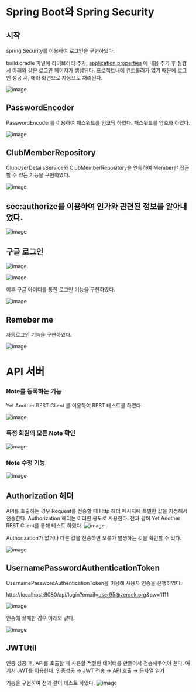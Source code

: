# Spring Boot와 Spring Security

## 시작

spring Security를 이용하여 로그인을 구현하였다.

build.gradle 파일에 라이브러리 추가, [application.properties](http://application.properties) 에 내용 추가 후 실행 시 아래와 같은 로그인 페이지가 생성된다. 프로젝트내에 컨트롤러가 없기 때문에 로그인 성공 시, 에러 화면으로 자동으로 처리된다.

![image](https://user-images.githubusercontent.com/109207727/184841979-f40191a3-25fd-4967-b1c0-cdca1ace7c52.png)


## PasswordEncoder

PasswordEncoder를 이용하여 패스워드를 인코딩 하였다. 패스워드를 암호화 하였다.

![image](https://user-images.githubusercontent.com/109207727/184842036-c7e10a65-8668-4d46-b981-1662d417d9f1.png)


## ClubMemberRepository

ClubUserDetailsService와 ClubMemberRepository을 연동하여 Member만 접근할 수 있는 기능을 구현하였다.

![image](https://user-images.githubusercontent.com/109207727/184842126-b5be5f6e-0d6a-4941-9111-19b387f2e6b1.png)

## sec:authorize를 이용하여 인가와 관련된 정보를 알아내었다.

![image](https://user-images.githubusercontent.com/109207727/184842171-1063626f-4e12-41b2-9a0c-df6853d671d7.png)

## 구글 로그인

![image](https://user-images.githubusercontent.com/109207727/184842276-2d89a2de-4dd6-4328-b594-770d4ad06f10.png)

![image](https://user-images.githubusercontent.com/109207727/184842306-e658d326-26be-4088-8fd9-f352742e93d1.png)


이후 구글 아이디를 통한 로그인 기능을 구현하였다.

![image](https://user-images.githubusercontent.com/109207727/184842349-9163daba-1318-4de4-8392-85b59ded4580.png)

## Remeber me

자동로그인 기능을 구현하였다.

![image](https://user-images.githubusercontent.com/109207727/184842380-bfaeeea3-66fc-4a78-9faa-c2ac3b0007e8.png)

# API 서버

### Note를 등록하는 기능

Yet Another REST Client 를 이용하여 REST 테스트를 하였다. 

![image](https://user-images.githubusercontent.com/109207727/184842417-add07940-3d95-413c-8c74-75031c281666.png)

### 특정 회원의 모든 Note 확인

![image](https://user-images.githubusercontent.com/109207727/184842473-06a06e66-1f2c-4e75-a4fb-d21c4803326c.png)

### Note 수정 기능

![image](https://user-images.githubusercontent.com/109207727/184842525-a2f6d805-bf8e-4485-9f4d-ec80f50d1ccb.png)

## Authorization 헤더

API를 호출하는 경우 Request를 전송할 때 Http 헤더 메시지에 특별한 값을 지정해서 전송한다. Authorization 헤더는 이러한 용도로 사용한다. 전과 같이 Yet Another REST Client를 통해 테스트 하였다.
![image](https://user-images.githubusercontent.com/109207727/184842570-cdf8f237-c16c-45ac-82de-6f0894cbb56b.png)

Authorization가 없거나 다른 값을 전송하면 오류가 발생하는 것을 확인할 수 있다.

![image](https://user-images.githubusercontent.com/109207727/184842616-be09d95f-8cf2-4cfd-82d6-38efc573ef37.png)

## UsernamePasswordAuthenticationToken

UsernamePasswordAuthenticationToken을 이용해 사용자 인증을 진행하였다.

http://localhost:8080/api/login?email=user95@zerock.org&pw=1111

![image](https://user-images.githubusercontent.com/109207727/184842647-af7e7777-294e-4b0d-a205-9fc3463817f0.png)

인증에 실패한 경우 아래와 같다.

![image](https://user-images.githubusercontent.com/109207727/184842679-ec76c47d-674c-491d-9b44-7859aa061383.png)

## JWTUtil

인증 성공 후, API를 호출할 때 사용할 적절한 데이터를 만들어서 전송해주어야 한다. 여기서 JWT를 이용한다. 인증성공 → JWT 전송 → API 호출 → 문자열 읽기

기능을 구현하여 전과 같이 테스트 하였다.
![image](https://user-images.githubusercontent.com/109207727/184842726-dee85574-e5b0-4407-a4c8-37d28a98b473.png)
